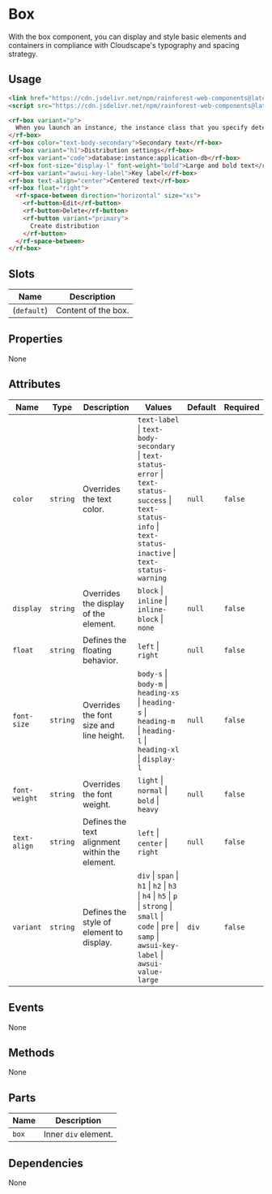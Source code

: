 # Box

With the box component, you can display and style basic elements and containers in compliance with Cloudscape's typography and spacing strategy.

## Usage

``` html
<link href="https://cdn.jsdelivr.net/npm/rainforest-web-components@latest/rainforest.css" rel="stylesheet">
<script src="https://cdn.jsdelivr.net/npm/rainforest-web-components@latest/components/box.js" type="module"></script>
```

``` html
<rf-box variant="p">
  When you launch an instance, the instance class that you specify determines the hardware of the host computer used for your instance. Each instance class offers different compute, memory, and storage capabilities. Choose an instance class based on the requirements of the application or software that you plan to run on your instance.  
</rf-box>
<rf-box color="text-body-secondary">Secondary text</rf-box>
<rf-box variant="h1">Distribution settings</rf-box>
<rf-box variant="code">database:instance:application-db</rf-box>
<rf-box font-size="display-l" font-weight="bold">Large and bold text</rf-box>
<rf-box variant="awsui-key-label">Key label</rf-box>
<rf-box text-align="center">Centered text</rf-box>
<rf-box float="right">
  <rf-space-between direction="horizontal" size="xs">
    <rf-button>Edit</rf-button>
    <rf-button>Delete</rf-button>
    <rf-button variant="primary">
      Create distribution
    </rf-button>
  </rf-space-between>
</rf-box>
```

## Slots

| Name | Description |
| --- | --- |
| (`default`) | Content of the box. |

## Properties

None

## Attributes

| Name | Type | Description | Values | Default | Required |
| --- | --- | --- | --- | --- | --- |
| `color` | `string` | Overrides the text color. | `text-label` \| `text-body-secondary` \| `text-status-error` \| `text-status-success` \| `text-status-info` \| `text-status-inactive` \| `text-status-warning` | `null` | `false` |
| `display` | `string` | Overrides the display of the element. | `block` \| `inline` \| `inline-block` \| `none` | `null` | `false` |
| `float` | `string` | Defines the floating behavior. | `left` \| `right` | `null` | `false` |
| `font-size` | `string` | Overrides the font size and line height. | `body-s` \| `body-m` \| `heading-xs` \| `heading-s` \| `heading-m` \| `heading-l` \| `heading-xl` \| `display-l` | `null` | `false` |
| `font-weight` | `string` | Overrides the font weight. | `light` \| `normal` \| `bold` \| `heavy` | `null` | `false` |
| `text-align` | `string` | Defines the text alignment within the element. | `left` \| `center` \| `right` | `null` | `false` |
| `variant`  | `string` | Defines the style of element to display. | `div` \| `span` \| `h1` \| `h2` \| `h3` \| `h4` \| `h5` \| `p` \| `strong` \| `small` \| `code` \| `pre` \| `samp` \| `awsui-key-label` \| `awsui-value-large` | `div` | `false` |

## Events

None

## Methods

None

## Parts

| Name | Description |
| --- | --- |
| `box` | Inner `div` element. |

## Dependencies

None
